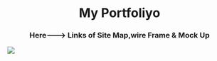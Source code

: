<h1 align="center">My Portfoliyo</h1>
<h3 align="center">Here---> Links of Site Map,wire Frame & Mock Up</h3>
<image align="centre" src="C:\Users\acer\Downloads\MacBook Pro 16_ - 1.png">
